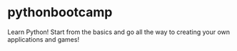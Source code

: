 # pythonbootcamp
Learn Python! Start from the basics and go all the way to creating your own applications and games!
